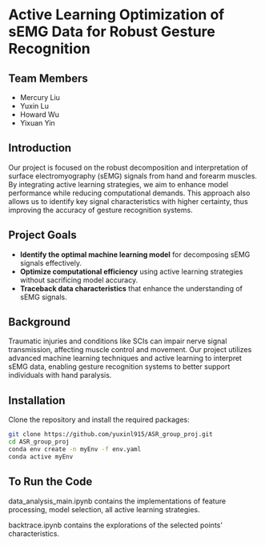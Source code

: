 # Active Learning Optimization of sEMG Data for Robust Gesture Recognition

## Team Members
- Mercury Liu
- Yuxin Lu
- Howard Wu
- Yixuan Yin

## Introduction
Our project is focused on the robust decomposition and interpretation of surface electromyography (sEMG) signals from hand and forearm muscles. By integrating active learning strategies, we aim to enhance model performance while reducing computational demands. This approach also allows us to identify key signal characteristics with higher certainty, thus improving the accuracy of gesture recognition systems.

## Project Goals
- **Identify the optimal machine learning model** for decomposing sEMG signals effectively.
- **Optimize computational efficiency** using active learning strategies without sacrificing model accuracy.
- **Traceback data characteristics** that enhance the understanding of sEMG signals.

## Background
Traumatic injuries and conditions like SCIs can impair nerve signal transmission, affecting muscle control and movement. Our project utilizes advanced machine learning techniques and active learning to interpret sEMG data, enabling gesture recognition systems to better support individuals with hand paralysis.

## Installation
Clone the repository and install the required packages:
```bash
git clone https://github.com/yuxinl915/ASR_group_proj.git
cd ASR_group_proj
conda env create -n myEnv -f env.yaml
conda active myEnv
```

## To Run the Code
data_analysis_main.ipynb contains the implementations of feature processing, model selection, all active learning strategies.

backtrace.ipynb contains the explorations of the selected points' characteristics.



